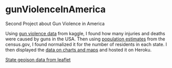 # gunViolenceInAmerica
Second Project about Gun Violence in America


Using [gun violence data](https://www.kaggle.com/jameslko/gun-violence-data) from kaggle, I found how many injuries and deaths were caused by guns in the USA.
Then using [population estimates](https://www.census.gov/data/tables/time-series/demo/popest/2010s-state-total.html) from the census.gov, I found normalized it for the number of residents in each state.
I then displayed the [data on charts and maps](https://gvinusa.herokuapp.com/) and hosted it on Heroku.

[State geojson data from leaflet](https://leafletjs.com/examples/choropleth/)
